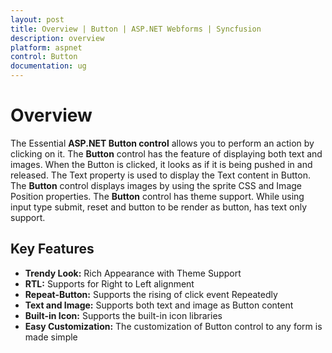 ```yaml
---
layout: post
title: Overview | Button | ASP.NET Webforms | Syncfusion
description: overview
platform: aspnet
control: Button
documentation: ug
---
```


# Overview

The Essential **ASP.NET Button control** allows you to perform an action by clicking on it. The **Button** control has the feature of displaying both text and images. When the Button is clicked, it looks as if it is being pushed in and released. The Text property is used to display the Text content in Button. The **Button** control displays images by using the sprite CSS and Image Position properties. The **Button** control has theme support. While using input type submit, reset and button to be render as button, has text only support.

## Key Features

* **Trendy Look:** Rich Appearance with Theme Support
* **RTL:** Supports for Right to Left alignment
* **Repeat-Button:** Supports the rising of click event Repeatedly 
* **Text and Image:** Supports both text and image as Button content
* **Built-in Icon:** Supports the built-in icon libraries
* **Easy Customization:** The customization of Button control to any form is made simple
